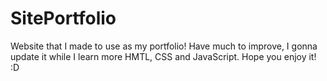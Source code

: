 # SitePortfolio
Website that I made to use as my portfolio! Have much to improve, I gonna update it while I learn more HMTL, CSS and JavaScript. Hope you enjoy it! :D

